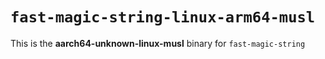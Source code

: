 # `fast-magic-string-linux-arm64-musl`

This is the **aarch64-unknown-linux-musl** binary for `fast-magic-string`
